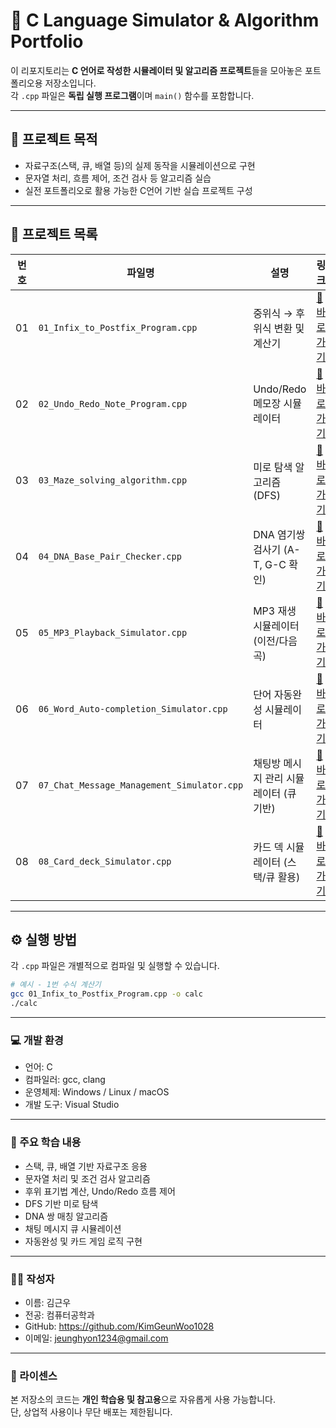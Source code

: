 # 🧠 C Language Simulator & Algorithm Portfolio

이 리포지토리는 **C 언어로 작성한 시뮬레이터 및 알고리즘 프로젝트**들을 모아놓은 포트폴리오용 저장소입니다.  
각 `.cpp` 파일은 **독립 실행 프로그램**이며 `main()` 함수를 포함합니다.

---

## 🎯 프로젝트 목적

- 자료구조(스택, 큐, 배열 등)의 실제 동작을 시뮬레이션으로 구현
- 문자열 처리, 흐름 제어, 조건 검사 등 알고리즘 실습
- 실전 포트폴리오로 활용 가능한 C언어 기반 실습 프로젝트 구성

---

## 📂 프로젝트 목록

| 번호 | 파일명 | 설명 | 링크 |
|------|--------|------|------|
| 01 | `01_Infix_to_Postfix_Program.cpp` | 중위식 → 후위식 변환 및 계산기 | [🔗바로가기](src/01_Infix_to_Postfix_Program.cpp) |
| 02 | `02_Undo_Redo_Note_Program.cpp` | Undo/Redo 메모장 시뮬레이터 | [🔗바로가기](src/02_Undo_Redo_Note_Program.cpp) |
| 03 | `03_Maze_solving_algorithm.cpp` | 미로 탐색 알고리즘 (DFS) | [🔗바로가기](src/03_Maze_solving_algorithm.cpp) |
| 04 | `04_DNA_Base_Pair_Checker.cpp` | DNA 염기쌍 검사기 (A-T, G-C 확인) | [🔗바로가기](src/04_DNA_Base_Pair_Checker.cpp) |
| 05 | `05_MP3_Playback_Simulator.cpp` | MP3 재생 시뮬레이터 (이전/다음 곡) | [🔗바로가기](src/05_MP3_Playback_Simulator.cpp) |
| 06 | `06_Word_Auto-completion_Simulator.cpp` | 단어 자동완성 시뮬레이터 | [🔗바로가기](src/06_Word_Auto-completion_Simulator.cpp) |
| 07 | `07_Chat_Message_Management_Simulator.cpp` | 채팅방 메시지 관리 시뮬레이터 (큐 기반) | [🔗바로가기](src/07_Chat_Message_Management_Simulator.cpp) |
| 08 | `08_Card_deck_Simulator.cpp` | 카드 덱 시뮬레이터 (스택/큐 활용) | [🔗바로가기](src/08_Card_deck_Simulator.cpp) |

---

## ⚙️ 실행 방법

각 `.cpp` 파일은 개별적으로 컴파일 및 실행할 수 있습니다.

```bash
# 예시 - 1번 수식 계산기
gcc 01_Infix_to_Postfix_Program.cpp -o calc
./calc
```

---

### 💻 개발 환경
- 언어: C 
- 컴파일러: gcc, clang
- 운영체제: Windows / Linux / macOS
- 개발 도구: Visual Studio

---

### 🧠 주요 학습 내용
- 스택, 큐, 배열 기반 자료구조 응용
- 문자열 처리 및 조건 검사 알고리즘
- 후위 표기법 계산, Undo/Redo 흐름 제어
- DFS 기반 미로 탐색
- DNA 쌍 매칭 알고리즘
- 채팅 메시지 큐 시뮬레이션
- 자동완성 및 카드 게임 로직 구현
  
---

### 👨‍💻 작성자
- 이름: 김근우
- 전공: 컴퓨터공학과
- GitHub: https://github.com/KimGeunWoo1028
- 이메일: jeunghyon1234@gmail.com

---

### 📄 라이센스
본 저장소의 코드는 **개인 학습용 및 참고용**으로 자유롭게 사용 가능합니다.  
단, 상업적 사용이나 무단 배포는 제한됩니다.
